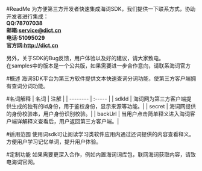 #ReadMe
为方便第三方开发者快速集成海词SDK，我们提供一下联系方式，协助开发者进行集成：<br>
**QQ:78707038**<br>
**邮箱:service@dict.cn**<br>
**电话:51095029**<br>
**官方网:<a src="http://dict.cn">http://dict.cn</a>**

另外，关于SDK的Bug反馈，用户体验以及好的建议，请大家致电。<br>
在samples中的版本是一个公共版，如果需要进一步合作意向，请联系海词官方

#概述
海词SDK平台为第三方软件提供文本快速查词分词功能，使第三方客户端拥有查词分词功能。

#名词解释
| 名词        | 注解    | 
| --------    | :-----  | 
| sdkId  | 海词网为第三方客户端提供生成的独有的id身份，用于鉴权身份，显示来源等功能。|
| secret  | 海词网提供的身份校验串，用户身份识别校验。|
| backUrl  | 当用户点击简单释义进入海词客户端详解释义查看后，用户返回第三方客户端。|

#适用范围
 使用词sdk可让阅读学习类软件应用内通过还词提供的内容查看释义。方便用户学习记忆单词，提升用户体验。

#定制功能
 如果需要更深入合作，例如内置海词词库包，联网海词获取内容，请致电海词官网。
 

	